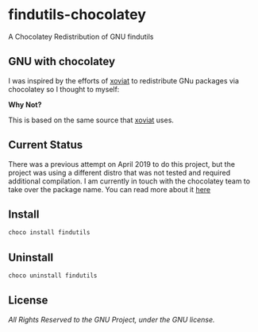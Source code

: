 # findutils-chocolatey

A Chocolatey Redistribution of GNU findutils

## GNU with chocolatey

I was inspired by the efforts of [xoviat](https://chocolatey.org/profiles/xoviat) to redistribute GNu packages via chocolatey so I thought to myself:

**Why Not?**

This is based on the same source that [xoviat](https://chocolatey.org/profiles/xoviat) uses.

## Current Status

There was a previous attempt on April 2019 to do this project, but the project was using a different distro that was not tested and required additional compilation.
I am currently in touch with the chocolatey team to take over the package name.
You can read more about it [here](https://chocolatey.org/packages/findutils/4.2.20.2/)

## Install

``` ps
choco install findutils
```

## Uninstall

``` ps
choco uninstall findutils
```

## License

*All Rights Reserved to the GNU Project, under the GNU license.*
